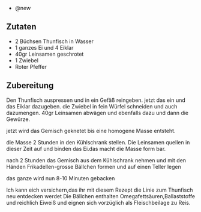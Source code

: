 - @new


## Zutaten
- 2 Büchsen Thunfisch in Wasser
- 1 ganzes Ei und 4 Eiklar
- 40gr Leinsamen geschrotet
- 1 Zwiebel
- Roter Pfeffer

## Zubereitung
Den Thunfisch auspressen und in ein Gefäß reingeben.
jetzt das ein und das Eiklar dazugeben.
die Zwiebel in fein Würfel schneiden und auch dazumengen.
40gr Leinsamen abwägen und ebenfalls dazu und dann die Gewürze.

jetzt wird das Gemisch geknetet bis eine homogene Masse entsteht.

die Masse 2 Stunden in den Kühlschrank stellen.
Die Leinsamen quellen in dieser Zeit auf und binden das Ei.das macht die Masse form bar.

nach 2 Stunden das Gemisch aus dem Kühlschrank nehmen und mit den Händen Frikadellen-grosse Bällchen formen und auf einen Teller legen

das ganze wird nun 8-10 Minuten gebacken

Ich kann eich versichern,das ihr mit diesem Rezept die Linie zum Thunfisch neu entdecken werdet
Die Bällchen enthalten Omegafettsäuren,Ballaststoffe und reichlich Eiweiß und eignen sich vorzüglich als Fleischbeilage zu Reis.

